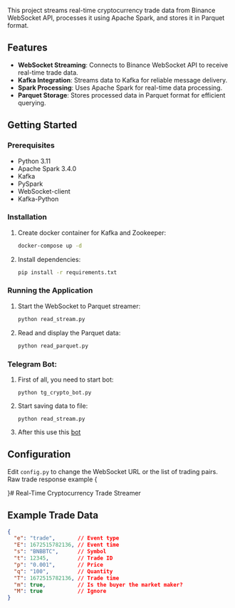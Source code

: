 
This project streams real-time cryptocurrency trade data from Binance WebSocket API, processes it using Apache Spark, and stores it in Parquet format.

## Features

- **WebSocket Streaming**: Connects to Binance WebSocket API to receive real-time trade data.
- **Kafka Integration**: Streams data to Kafka for reliable message delivery.
- **Spark Processing**: Uses Apache Spark for real-time data processing.
- **Parquet Storage**: Stores processed data in Parquet format for efficient querying.

## Getting Started

### Prerequisites

- Python 3.11
- Apache Spark 3.4.0
- Kafka
- PySpark
- WebSocket-client
- Kafka-Python

### Installation

1. Create docker container for Kafka and Zookeeper:
    ```sh
    docker-compose up -d
    ```

2. Install dependencies:
    ```sh
    pip install -r requirements.txt
    ```

### Running the Application

1. Start the WebSocket to Parquet streamer:
    ```sh
    python read_stream.py
    ```

2. Read and display the Parquet data:
    ```sh
    python read_parquet.py
    ```

### Telegram Bot:

1. First of all, you need to start bot:
   ```shell
   python tg_crypto_bot.py
   ```
   
2. Start saving data to file:
   ```shell
   python read_stream.py
   ```
   
3. After this use this [bot](https://t.me/cryptoproject_news_bot)


## Configuration

Edit `config.py` to change the WebSocket URL or the list of trading pairs.
Raw trade response example
{

}# Real-Time Cryptocurrency Trade Streamer

## Example Trade Data

```json
{
  "e": "trade",       // Event type
  "E": 1672515782136, // Event time
  "s": "BNBBTC",      // Symbol
  "t": 12345,         // Trade ID
  "p": "0.001",       // Price
  "q": "100",         // Quantity
  "T": 1672515782136, // Trade time
  "m": true,          // Is the buyer the market maker?
  "M": true           // Ignore
}